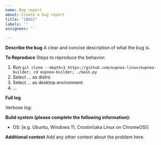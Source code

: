 ```yaml
---
name: Bug report
about: Create a bug report
title: "[BUG]"
labels: ''
assignees: ''

---
```


**Describe the bug**
A clear and concise description of what the bug is.

**To Reproduce**
Steps to reproduce the behavior:
1. Run ``git clone --depth=1 https://github.com/eupnea-linux/eupnea-builder; cd eupnea-builder; ./main.py``
2. Select ... as distro
3. Select ... as desktop environment
4. ...

**Full log**
<!-- Please run the script with the -v option and upload the full terminal output below -->
Verbose log:


**Build system (please complete the following information):**
 - OS: [e.g. Ubuntu, Windows 11, Crostini(aka Linux on ChromeOS)]

**Additional context**
Add any other context about the problem here.
